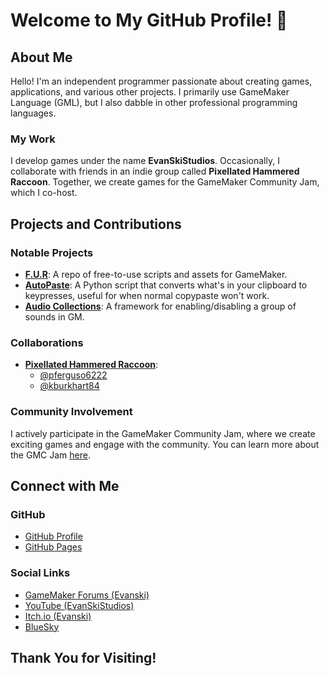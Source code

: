 # Welcome to My GitHub Profile! 🎉

## About Me

Hello! I'm an independent programmer passionate about creating games, applications, and various other projects. I primarily use GameMaker Language (GML), but I also dabble in other professional programming languages.

### My Work

I develop games under the name **EvanSkiStudios**. Occasionally, I collaborate with friends in an indie group called **Pixellated Hammered Raccoon**. Together, we create games for the GameMaker Community Jam, which I co-host.

## Projects and Contributions

### Notable Projects

- **[F.U.R](https://github.com/EvanSkiStudios/FUR)**: A repo of free-to-use scripts and assets for GameMaker.
- **[AutoPaste](https://github.com/EvanSkiStudios/AutoPaste)**: A Python script that converts what's in your clipboard to keypresses, useful for when normal copypaste won't work.
- **[Audio Collections](https://github.com/EvanSkiStudios/EvanskisAudioCollections)**: A framework for enabling/disabling a group of sounds in GM.

### Collaborations

- **[Pixellated Hammered Raccoon](https://github.com/orgs/PixellatedHammeredRaccoon)**:
  - [@pferguso6222](https://github.com/pferguso6222)
  - [@kburkhart84](https://github.com/kburkhart84)

### Community Involvement

I actively participate in the GameMaker Community Jam, where we create exciting games and engage with the community. You can learn more about the GMC Jam [here](https://forum.gamemaker.io/index.php?threads/gmc-jam-welcomes-you.35/).

## Connect with Me

### GitHub
- [GitHub Profile](https://github.com/EvanSkiStudios)
- [GitHub Pages](https://evanskistudios.github.io/)

### Social Links
- [GameMaker Forums (Evanski)](https://forum.gamemaker.io/index.php?members/evanski.28930/)
- [YouTube (EvanSkiStudios)](https://www.youtube.com/channel/UCTggXbP12hlwtP2Q-lDkojQ)
- [Itch.io (Evanski)](https://evaccoon.itch.io/)
- [BlueSky](https://bsky.app/profile/evanski.bsky.social)

## Thank You for Visiting!
